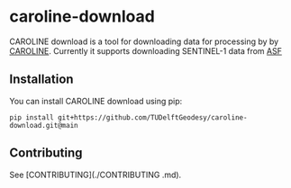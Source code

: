 # caroline-download

CAROLINE download is a tool for downloading data for processing by by [CAROLINE](https://bitbucket.org/grsradartudelft/caroline/src/main/). Currently it supports downloading SENTINEL-1 data from [ASF](https://asf.alaska.edu)

## Installation

You can install CAROLINE download using pip:

```
pip install git+https://github.com/TUDelftGeodesy/caroline-download.git@main
```

## Contributing

See [CONTRIBUTING](./CONTRIBUTING .md).
